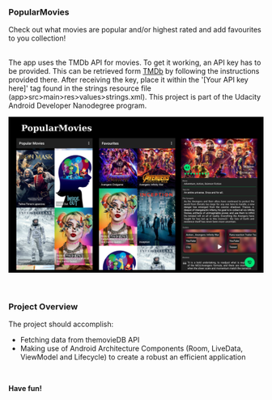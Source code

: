 ### PopularMovies

Check out what movies are popular and/or highest rated and add favourites to you collection!<br><br>

The app uses the TMDb API for movies. To get it working, an API key has to be provided. This can be retrieved form <a href='https://www.themoviedb.org/'>TMDb</a> by following the instructions provided there. After receiving the key, place it within the '<string name="api_key_value">[Your API key here]</string>' tag found in the strings resource file (app>src>main>res>values>strings.xml). This project is part of the Udacity Android Developer Nanodegree program.
<p align="left">
  <img src="img/popular_movies_app.png" width="700"/>
</p><br>

### Project Overview
The project should accomplish:<br>
<ul>
<li>Fetching data from themovieDB API</li>
<li>Making use of Android Architecture Components (Room, LiveData, ViewModel and Lifecycle) to create a robust an efficient application</li>
</ul><br>

<b>Have fun!</b>
